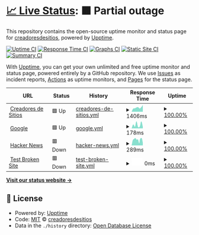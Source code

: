 # [📈 Live Status](https://demo.upptime.js.org): <!--live status--> **🟧 Partial outage**

This repository contains the open-source uptime monitor and status page for [creadoresdesitios](https://demo.upptime.js.org), powered by [Upptime](https://github.com/upptime/upptime).

[![Uptime CI](https://github.com/creadoresdesitios/client/workflows/Uptime%20CI/badge.svg)](https://github.com/creadoresdesitios/client/actions?query=workflow%3A%22Uptime+CI%22)
[![Response Time CI](https://github.com/creadoresdesitios/client/workflows/Response%20Time%20CI/badge.svg)](https://github.com/creadoresdesitios/client/actions?query=workflow%3A%22Response+Time+CI%22)
[![Graphs CI](https://github.com/creadoresdesitios/client/workflows/Graphs%20CI/badge.svg)](https://github.com/creadoresdesitios/client/actions?query=workflow%3A%22Graphs+CI%22)
[![Static Site CI](https://github.com/creadoresdesitios/client/workflows/Static%20Site%20CI/badge.svg)](https://github.com/creadoresdesitios/client/actions?query=workflow%3A%22Static+Site+CI%22)
[![Summary CI](https://github.com/creadoresdesitios/client/workflows/Summary%20CI/badge.svg)](https://github.com/creadoresdesitios/client/actions?query=workflow%3A%22Summary+CI%22)

With [Upptime](https://upptime.js.org), you can get your own unlimited and free uptime monitor and status page, powered entirely by a GitHub repository. We use [Issues](https://github.com/creadoresdesitios/client/issues) as incident reports, [Actions](https://github.com/creadoresdesitios/client/actions) as uptime monitors, and [Pages](https://demo.upptime.js.org) for the status page.

<!--start: status pages-->
<!-- This summary is generated by Upptime (https://github.com/upptime/upptime) -->
<!-- Do not edit this manually, your changes will be overwritten -->
<!-- prettier-ignore -->
| URL | Status | History | Response Time | Uptime |
| --- | ------ | ------- | ------------- | ------ |
| <img alt="" src="https://icons.duckduckgo.com/ip3/www.creadoresdesitios.com.ar.ico" height="13"> [Creadores de Sitios](https://www.creadoresdesitios.com.ar) | 🟩 Up | [creadores-de-sitios.yml](https://github.com/creadoresdesitios/client/commits/HEAD/history/creadores-de-sitios.yml) | <details><summary><img alt="Response time graph" src="./graphs/creadores-de-sitios/response-time-week.png" height="20"> 1406ms</summary><br><a href="https://creadoresdesitios.github.io/client/history/creadores-de-sitios"><img alt="Response time 1173" src="https://img.shields.io/endpoint?url=https%3A%2F%2Fraw.githubusercontent.com%2Fcreadoresdesitios%2Fclient%2FHEAD%2Fapi%2Fcreadores-de-sitios%2Fresponse-time.json"></a><br><a href="https://creadoresdesitios.github.io/client/history/creadores-de-sitios"><img alt="24-hour response time 2225" src="https://img.shields.io/endpoint?url=https%3A%2F%2Fraw.githubusercontent.com%2Fcreadoresdesitios%2Fclient%2FHEAD%2Fapi%2Fcreadores-de-sitios%2Fresponse-time-day.json"></a><br><a href="https://creadoresdesitios.github.io/client/history/creadores-de-sitios"><img alt="7-day response time 1406" src="https://img.shields.io/endpoint?url=https%3A%2F%2Fraw.githubusercontent.com%2Fcreadoresdesitios%2Fclient%2FHEAD%2Fapi%2Fcreadores-de-sitios%2Fresponse-time-week.json"></a><br><a href="https://creadoresdesitios.github.io/client/history/creadores-de-sitios"><img alt="30-day response time 1603" src="https://img.shields.io/endpoint?url=https%3A%2F%2Fraw.githubusercontent.com%2Fcreadoresdesitios%2Fclient%2FHEAD%2Fapi%2Fcreadores-de-sitios%2Fresponse-time-month.json"></a><br><a href="https://creadoresdesitios.github.io/client/history/creadores-de-sitios"><img alt="1-year response time 1294" src="https://img.shields.io/endpoint?url=https%3A%2F%2Fraw.githubusercontent.com%2Fcreadoresdesitios%2Fclient%2FHEAD%2Fapi%2Fcreadores-de-sitios%2Fresponse-time-year.json"></a></details> | <details><summary><a href="https://creadoresdesitios.github.io/client/history/creadores-de-sitios">100.00%</a></summary><a href="https://creadoresdesitios.github.io/client/history/creadores-de-sitios"><img alt="All-time uptime 99.94%" src="https://img.shields.io/endpoint?url=https%3A%2F%2Fraw.githubusercontent.com%2Fcreadoresdesitios%2Fclient%2FHEAD%2Fapi%2Fcreadores-de-sitios%2Fuptime.json"></a><br><a href="https://creadoresdesitios.github.io/client/history/creadores-de-sitios"><img alt="24-hour uptime 100.00%" src="https://img.shields.io/endpoint?url=https%3A%2F%2Fraw.githubusercontent.com%2Fcreadoresdesitios%2Fclient%2FHEAD%2Fapi%2Fcreadores-de-sitios%2Fuptime-day.json"></a><br><a href="https://creadoresdesitios.github.io/client/history/creadores-de-sitios"><img alt="7-day uptime 100.00%" src="https://img.shields.io/endpoint?url=https%3A%2F%2Fraw.githubusercontent.com%2Fcreadoresdesitios%2Fclient%2FHEAD%2Fapi%2Fcreadores-de-sitios%2Fuptime-week.json"></a><br><a href="https://creadoresdesitios.github.io/client/history/creadores-de-sitios"><img alt="30-day uptime 99.89%" src="https://img.shields.io/endpoint?url=https%3A%2F%2Fraw.githubusercontent.com%2Fcreadoresdesitios%2Fclient%2FHEAD%2Fapi%2Fcreadores-de-sitios%2Fuptime-month.json"></a><br><a href="https://creadoresdesitios.github.io/client/history/creadores-de-sitios"><img alt="1-year uptime 99.98%" src="https://img.shields.io/endpoint?url=https%3A%2F%2Fraw.githubusercontent.com%2Fcreadoresdesitios%2Fclient%2FHEAD%2Fapi%2Fcreadores-de-sitios%2Fuptime-year.json"></a></details>
| <img alt="" src="https://icons.duckduckgo.com/ip3/www.google.com.ico" height="13"> [Google](https://www.google.com) | 🟩 Up | [google.yml](https://github.com/creadoresdesitios/client/commits/HEAD/history/google.yml) | <details><summary><img alt="Response time graph" src="./graphs/google/response-time-week.png" height="20"> 178ms</summary><br><a href="https://creadoresdesitios.github.io/client/history/google"><img alt="Response time 111" src="https://img.shields.io/endpoint?url=https%3A%2F%2Fraw.githubusercontent.com%2Fcreadoresdesitios%2Fclient%2FHEAD%2Fapi%2Fgoogle%2Fresponse-time.json"></a><br><a href="https://creadoresdesitios.github.io/client/history/google"><img alt="24-hour response time 81" src="https://img.shields.io/endpoint?url=https%3A%2F%2Fraw.githubusercontent.com%2Fcreadoresdesitios%2Fclient%2FHEAD%2Fapi%2Fgoogle%2Fresponse-time-day.json"></a><br><a href="https://creadoresdesitios.github.io/client/history/google"><img alt="7-day response time 178" src="https://img.shields.io/endpoint?url=https%3A%2F%2Fraw.githubusercontent.com%2Fcreadoresdesitios%2Fclient%2FHEAD%2Fapi%2Fgoogle%2Fresponse-time-week.json"></a><br><a href="https://creadoresdesitios.github.io/client/history/google"><img alt="30-day response time 99" src="https://img.shields.io/endpoint?url=https%3A%2F%2Fraw.githubusercontent.com%2Fcreadoresdesitios%2Fclient%2FHEAD%2Fapi%2Fgoogle%2Fresponse-time-month.json"></a><br><a href="https://creadoresdesitios.github.io/client/history/google"><img alt="1-year response time 112" src="https://img.shields.io/endpoint?url=https%3A%2F%2Fraw.githubusercontent.com%2Fcreadoresdesitios%2Fclient%2FHEAD%2Fapi%2Fgoogle%2Fresponse-time-year.json"></a></details> | <details><summary><a href="https://creadoresdesitios.github.io/client/history/google">100.00%</a></summary><a href="https://creadoresdesitios.github.io/client/history/google"><img alt="All-time uptime 100.00%" src="https://img.shields.io/endpoint?url=https%3A%2F%2Fraw.githubusercontent.com%2Fcreadoresdesitios%2Fclient%2FHEAD%2Fapi%2Fgoogle%2Fuptime.json"></a><br><a href="https://creadoresdesitios.github.io/client/history/google"><img alt="24-hour uptime 100.00%" src="https://img.shields.io/endpoint?url=https%3A%2F%2Fraw.githubusercontent.com%2Fcreadoresdesitios%2Fclient%2FHEAD%2Fapi%2Fgoogle%2Fuptime-day.json"></a><br><a href="https://creadoresdesitios.github.io/client/history/google"><img alt="7-day uptime 100.00%" src="https://img.shields.io/endpoint?url=https%3A%2F%2Fraw.githubusercontent.com%2Fcreadoresdesitios%2Fclient%2FHEAD%2Fapi%2Fgoogle%2Fuptime-week.json"></a><br><a href="https://creadoresdesitios.github.io/client/history/google"><img alt="30-day uptime 100.00%" src="https://img.shields.io/endpoint?url=https%3A%2F%2Fraw.githubusercontent.com%2Fcreadoresdesitios%2Fclient%2FHEAD%2Fapi%2Fgoogle%2Fuptime-month.json"></a><br><a href="https://creadoresdesitios.github.io/client/history/google"><img alt="1-year uptime 99.99%" src="https://img.shields.io/endpoint?url=https%3A%2F%2Fraw.githubusercontent.com%2Fcreadoresdesitios%2Fclient%2FHEAD%2Fapi%2Fgoogle%2Fuptime-year.json"></a></details>
| <img alt="" src="https://icons.duckduckgo.com/ip3/news.ycombinator.com.ico" height="13"> [Hacker News](https://news.ycombinator.com) | 🟥 Down | [hacker-news.yml](https://github.com/creadoresdesitios/client/commits/HEAD/history/hacker-news.yml) | <details><summary><img alt="Response time graph" src="./graphs/hacker-news/response-time-week.png" height="20"> 289ms</summary><br><a href="https://creadoresdesitios.github.io/client/history/hacker-news"><img alt="Response time 330" src="https://img.shields.io/endpoint?url=https%3A%2F%2Fraw.githubusercontent.com%2Fcreadoresdesitios%2Fclient%2FHEAD%2Fapi%2Fhacker-news%2Fresponse-time.json"></a><br><a href="https://creadoresdesitios.github.io/client/history/hacker-news"><img alt="24-hour response time 186" src="https://img.shields.io/endpoint?url=https%3A%2F%2Fraw.githubusercontent.com%2Fcreadoresdesitios%2Fclient%2FHEAD%2Fapi%2Fhacker-news%2Fresponse-time-day.json"></a><br><a href="https://creadoresdesitios.github.io/client/history/hacker-news"><img alt="7-day response time 289" src="https://img.shields.io/endpoint?url=https%3A%2F%2Fraw.githubusercontent.com%2Fcreadoresdesitios%2Fclient%2FHEAD%2Fapi%2Fhacker-news%2Fresponse-time-week.json"></a><br><a href="https://creadoresdesitios.github.io/client/history/hacker-news"><img alt="30-day response time 289" src="https://img.shields.io/endpoint?url=https%3A%2F%2Fraw.githubusercontent.com%2Fcreadoresdesitios%2Fclient%2FHEAD%2Fapi%2Fhacker-news%2Fresponse-time-month.json"></a><br><a href="https://creadoresdesitios.github.io/client/history/hacker-news"><img alt="1-year response time 337" src="https://img.shields.io/endpoint?url=https%3A%2F%2Fraw.githubusercontent.com%2Fcreadoresdesitios%2Fclient%2FHEAD%2Fapi%2Fhacker-news%2Fresponse-time-year.json"></a></details> | <details><summary><a href="https://creadoresdesitios.github.io/client/history/hacker-news">100.00%</a></summary><a href="https://creadoresdesitios.github.io/client/history/hacker-news"><img alt="All-time uptime 99.94%" src="https://img.shields.io/endpoint?url=https%3A%2F%2Fraw.githubusercontent.com%2Fcreadoresdesitios%2Fclient%2FHEAD%2Fapi%2Fhacker-news%2Fuptime.json"></a><br><a href="https://creadoresdesitios.github.io/client/history/hacker-news"><img alt="24-hour uptime 99.99%" src="https://img.shields.io/endpoint?url=https%3A%2F%2Fraw.githubusercontent.com%2Fcreadoresdesitios%2Fclient%2FHEAD%2Fapi%2Fhacker-news%2Fuptime-day.json"></a><br><a href="https://creadoresdesitios.github.io/client/history/hacker-news"><img alt="7-day uptime 100.00%" src="https://img.shields.io/endpoint?url=https%3A%2F%2Fraw.githubusercontent.com%2Fcreadoresdesitios%2Fclient%2FHEAD%2Fapi%2Fhacker-news%2Fuptime-week.json"></a><br><a href="https://creadoresdesitios.github.io/client/history/hacker-news"><img alt="30-day uptime 100.00%" src="https://img.shields.io/endpoint?url=https%3A%2F%2Fraw.githubusercontent.com%2Fcreadoresdesitios%2Fclient%2FHEAD%2Fapi%2Fhacker-news%2Fuptime-month.json"></a><br><a href="https://creadoresdesitios.github.io/client/history/hacker-news"><img alt="1-year uptime 99.91%" src="https://img.shields.io/endpoint?url=https%3A%2F%2Fraw.githubusercontent.com%2Fcreadoresdesitios%2Fclient%2FHEAD%2Fapi%2Fhacker-news%2Fuptime-year.json"></a></details>
| <img alt="" src="https://icons.duckduckgo.com/ip3/thissitedoesnotexist.koj.co.ico" height="13"> [Test Broken Site](https://thissitedoesnotexist.koj.co) | 🟥 Down | [test-broken-site.yml](https://github.com/creadoresdesitios/client/commits/HEAD/history/test-broken-site.yml) | <details><summary><img alt="Response time graph" src="./graphs/test-broken-site/response-time-week.png" height="20"> 0ms</summary><br><a href="https://creadoresdesitios.github.io/client/history/test-broken-site"><img alt="Response time 0" src="https://img.shields.io/endpoint?url=https%3A%2F%2Fraw.githubusercontent.com%2Fcreadoresdesitios%2Fclient%2FHEAD%2Fapi%2Ftest-broken-site%2Fresponse-time.json"></a><br><a href="https://creadoresdesitios.github.io/client/history/test-broken-site"><img alt="24-hour response time 0" src="https://img.shields.io/endpoint?url=https%3A%2F%2Fraw.githubusercontent.com%2Fcreadoresdesitios%2Fclient%2FHEAD%2Fapi%2Ftest-broken-site%2Fresponse-time-day.json"></a><br><a href="https://creadoresdesitios.github.io/client/history/test-broken-site"><img alt="7-day response time 0" src="https://img.shields.io/endpoint?url=https%3A%2F%2Fraw.githubusercontent.com%2Fcreadoresdesitios%2Fclient%2FHEAD%2Fapi%2Ftest-broken-site%2Fresponse-time-week.json"></a><br><a href="https://creadoresdesitios.github.io/client/history/test-broken-site"><img alt="30-day response time 0" src="https://img.shields.io/endpoint?url=https%3A%2F%2Fraw.githubusercontent.com%2Fcreadoresdesitios%2Fclient%2FHEAD%2Fapi%2Ftest-broken-site%2Fresponse-time-month.json"></a><br><a href="https://creadoresdesitios.github.io/client/history/test-broken-site"><img alt="1-year response time 0" src="https://img.shields.io/endpoint?url=https%3A%2F%2Fraw.githubusercontent.com%2Fcreadoresdesitios%2Fclient%2FHEAD%2Fapi%2Ftest-broken-site%2Fresponse-time-year.json"></a></details> | <details><summary><a href="https://creadoresdesitios.github.io/client/history/test-broken-site">100.00%</a></summary><a href="https://creadoresdesitios.github.io/client/history/test-broken-site"><img alt="All-time uptime 100.00%" src="https://img.shields.io/endpoint?url=https%3A%2F%2Fraw.githubusercontent.com%2Fcreadoresdesitios%2Fclient%2FHEAD%2Fapi%2Ftest-broken-site%2Fuptime.json"></a><br><a href="https://creadoresdesitios.github.io/client/history/test-broken-site"><img alt="24-hour uptime 100.00%" src="https://img.shields.io/endpoint?url=https%3A%2F%2Fraw.githubusercontent.com%2Fcreadoresdesitios%2Fclient%2FHEAD%2Fapi%2Ftest-broken-site%2Fuptime-day.json"></a><br><a href="https://creadoresdesitios.github.io/client/history/test-broken-site"><img alt="7-day uptime 100.00%" src="https://img.shields.io/endpoint?url=https%3A%2F%2Fraw.githubusercontent.com%2Fcreadoresdesitios%2Fclient%2FHEAD%2Fapi%2Ftest-broken-site%2Fuptime-week.json"></a><br><a href="https://creadoresdesitios.github.io/client/history/test-broken-site"><img alt="30-day uptime 100.00%" src="https://img.shields.io/endpoint?url=https%3A%2F%2Fraw.githubusercontent.com%2Fcreadoresdesitios%2Fclient%2FHEAD%2Fapi%2Ftest-broken-site%2Fuptime-month.json"></a><br><a href="https://creadoresdesitios.github.io/client/history/test-broken-site"><img alt="1-year uptime 100.00%" src="https://img.shields.io/endpoint?url=https%3A%2F%2Fraw.githubusercontent.com%2Fcreadoresdesitios%2Fclient%2FHEAD%2Fapi%2Ftest-broken-site%2Fuptime-year.json"></a></details>

<!--end: status pages-->

[**Visit our status website →**](https://demo.upptime.js.org)

## 📄 License

- Powered by: [Upptime](https://github.com/upptime/upptime)
- Code: [MIT](./LICENSE) © [creadoresdesitios](https://demo.upptime.js.org)
- Data in the `./history` directory: [Open Database License](https://opendatacommons.org/licenses/odbl/1-0/)

